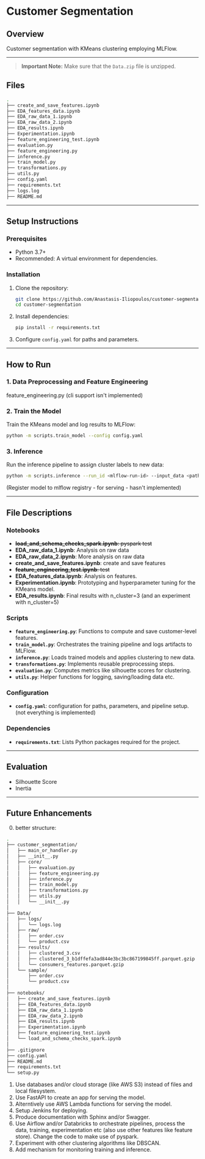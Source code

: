 # **Customer Segmentation**

## **Overview**
Customer segmentation with KMeans clustering employing MLFlow.

---

> **Important Note:** Make sure that the `Data.zip` file is unzipped.

## **Files**
```bash
.
├── create_and_save_features.ipynb
├── EDA_features_data.ipynb
├── EDA_raw_data_1.ipynb
├── EDA_raw_data_2.ipynb
├── EDA_results.ipynb
├── Experimentation.ipynb
├── feature_engineering_test.ipynb
├── evaluation.py
├── feature_engineering.py
├── inference.py
├── train_model.py
├── transformations.py
├── utils.py
├── config.yaml
├── requirements.txt
├── logs.log
├── README.md
```

---

## **Setup Instructions**

### **Prerequisites**
- Python 3.7+
- Recommended: A virtual environment for dependencies.

### **Installation**
1. Clone the repository:
   ```bash
   git clone https://github.com/Anastasis-Iliopoulos/customer-segmentation
   cd customer-segmentation
   ```

2. Install dependencies:
   ```bash
   pip install -r requirements.txt
   ```

3. Configure `config.yaml` for paths and parameters.

---

## **How to Run**

### **1. Data Preprocessing and Feature Engineering**
feature_engineering.py (cli support isn't implemented)

### **2. Train the Model**
Train the KMeans model and log results to MLFlow:
```bash
python -m scripts.train_model --config config.yaml
```

### **3. Inference**
Run the inference pipeline to assign cluster labels to new data:
```bash
python -m scripts.inference --run_id <mlflow-run-id> --input_data <path-to-input-parquet> --output_data <path-to-output-parquet>
```

(Register model to mlflow registry - for serving - hasn't implemented)

---

## **File Descriptions**

### **Notebooks**
- ~~**load_and_schema_checks_spark.ipynb**: pyspark test~~
- **EDA_raw_data_1.ipynb**: Analysis on raw data
- **EDA_raw_data_2.ipynb**: More analysis on raw data
- **create_and_save_features.ipynb**: create and save features
- ~~**feature_engineering_test.ipynb**: test~~
- **EDA_features_data.ipynb**: Analysis on features.
- **Experimentation.ipynb**: Prototyping and hyperparameter tuning for the KMeans model.
- **EDA_results.ipynb**: Final results with n_cluster=3 (and an experiment with n_cluster=5)


### **Scripts**
- **`feature_engineering.py`**: Functions to compute and save customer-level features.
- **`train_model.py`**: Orchestrates the training pipeline and logs artifacts to MLFlow.
- **`inference.py`**: Loads trained models and applies clustering to new data.
- **`transformations.py`**: Implements reusable preprocessing steps.
- **`evaluation.py`**: Computes metrics like silhouette scores for clustering.
- **`utils.py`**: Helper functions for logging, saving/loading data etc.

### **Configuration**
- **`config.yaml`**: configuration for paths, parameters, and pipeline setup. (not everything is implemented)

### **Dependencies**
- **`requirements.txt`**: Lists Python packages required for the project.

---

## **Evaluation**
- Silhouette Score
- Inertia

---

## **Future Enhancements**
0. better structure: 
```bash
.
├── customer_segmentation/
│   ├── main_or_handler.py
│   ├── __init__.py
│   ├── core/
│   │   ├── evaluation.py
│   │   ├── feature_engineering.py
│   │   ├── inference.py
│   │   ├── train_model.py
│   │   ├── transformations.py
│   │   ├── utils.py
│   │   └── __init__.py
│
├── Data/
│   ├── logs/
│   │   └── logs.log
│   ├── raw/
│   │   ├── order.csv
│   │   └── product.csv
│   ├── results/
│   │   ├── clustered_3.csv
│   │   ├── clustered_3_b1dffefa3ad844e3bc3bc867199845ff.parquet.gzip
│   │   └── consumers_features.parquet.gzip
│   └── sample/
│       ├── order.csv
│       └── product.csv
│
├── notebooks/
│   ├── create_and_save_features.ipynb
│   ├── EDA_features_data.ipynb
│   ├── EDA_raw_data_1.ipynb
│   ├── EDA_raw_data_2.ipynb
│   ├── EDA_results.ipynb
│   ├── Experimentation.ipynb
│   ├── feature_engineering_test.ipynb
│   └── load_and_schema_checks_spark.ipynb
│
├── .gitignore
├── config.yaml
├── README.md
├── requirements.txt
└── setup.py
```
1. Use databases and/or cloud storage (like AWS S3) instead of files and local filesystem.
1. Use FastAPI to create an app for serving the model.
1. Alterntively use AWS Lambda functions for serving the model.
1. Setup Jenkins for deploying.
1. Produce documentation with Sphinx and/or Swagger.
1. Use Airflow and/or Databricks to orchestrate pipelines, process the data, training, experimentation etc (also use other features like feature store). Change the code to make use of pyspark. 
1. Experiment with other clustering algorithms like DBSCAN.
1. Add mechanism for monitoring training and inference.
